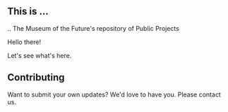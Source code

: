 ## This is ...

.. The Museum of the Future's repository of Public Projects

Hello there!

Let's see what's here.

## Contributing 

Want to submit your own updates? We'd love to have you. Please contact us.

